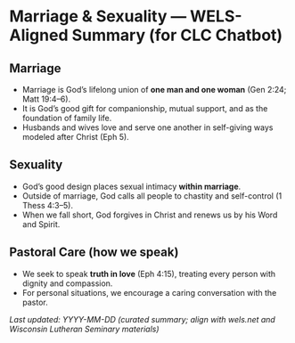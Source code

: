 # Marriage & Sexuality — WELS-Aligned Summary (for CLC Chatbot)

## Marriage
- Marriage is God’s lifelong union of **one man and one woman** (Gen 2:24; Matt 19:4–6).
- It is God’s good gift for companionship, mutual support, and as the foundation of family life.
- Husbands and wives love and serve one another in self-giving ways modeled after Christ (Eph 5).

## Sexuality
- God’s good design places sexual intimacy **within marriage**.
- Outside of marriage, God calls all people to chastity and self-control (1 Thess 4:3–5).
- When we fall short, God forgives in Christ and renews us by his Word and Spirit.

## Pastoral Care (how we speak)
- We seek to speak **truth in love** (Eph 4:15), treating every person with dignity and compassion.
- For personal situations, we encourage a caring conversation with the pastor.

_Last updated: YYYY-MM-DD (curated summary; align with wels.net and Wisconsin Lutheran Seminary materials)_
